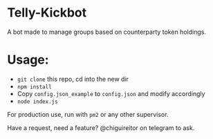 Telly-Kickbot
======

A bot made to manage groups based on counterparty token holdings.

Usage:
==

* `git clone` this repo, cd into the new dir
* `npm install`
* Copy `config.json_example` to `config.json` and modify accordingly
* `node index.js`

For production use, run with `pm2` or any other supervisor.

Have a request, need a feature? @chiguireitor on telegram to ask.
